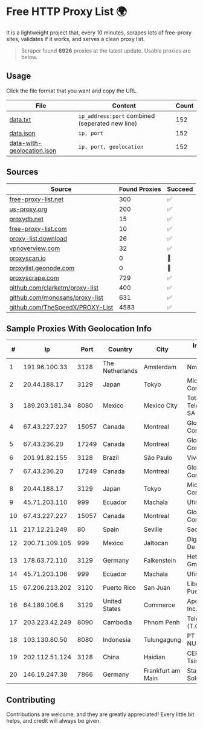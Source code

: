 
# Free HTTP Proxy List 🌍

It is a lightweight project that, every 10 minutes, scrapes lots of free-proxy sites, validates if it works, and serves a clean proxy list.


> Scraper found **6926** proxies at the latest update. Usable proxies are below.

## Usage

Click the file format that you want and copy the URL.


|File|Content|Count|
|----|-------|-----|
|[data.txt](https://raw.githubusercontent.com/themiralay/Proxy-List-World/master/data.txt)|`ip_address:port` combined (seperated new line)|152|
|[data.json](https://raw.githubusercontent.com/themiralay/Proxy-List-World/master/data.json)|`ip, port`|152|
|[data-with-geolocation.json](https://raw.githubusercontent.com/themiralay/Proxy-List-World/master/data-with-geolocation.json)|`ip, port, geolocation`|152|

## Sources

|Source|Found Proxies|Succeed|
|------|-------------|-------|
|[free-proxy-list.net](https://free-proxy-list.net)|300|✅|
|[us-proxy.org](https://www.us-proxy.org)|200|✅|
|[proxydb.net](http://proxydb.net)|15|✅|
|[free-proxy-list.com](https://free-proxy-list.com/?page=&port=&type%5B%5D=http&type%5B%5D=https&up_time=0&search=Search)|10|✅|
|[proxy-list.download](https://www.proxy-list.download/HTTP)|26|✅|
|[vpnoverview.com](https://vpnoverview.com/privacy/anonymous-browsing/free-proxy-servers)|32|✅|
|[proxyscan.io](https://www.proxyscan.io)|0|🚫|
|[proxylist.geonode.com](https://proxylist.geonode.com/api/proxy-list?limit=300&page=1&sort_by=lastChecked&sort_type=desc&protocols=http,https)|0|🚫|
|[proxyscrape.com](https://api.proxyscrape.com/v2/?request=displayproxies&protocol=http&timeout=10000&country=all&ssl=all&anonymity=all)|729|✅|
|[github.com/clarketm/proxy-list](https://raw.githubusercontent.com/clarketm/proxy-list/master/proxy-list-raw.txt)|400|✅|
|[github.com/monosans/proxy-list](https://raw.githubusercontent.com/monosans/proxy-list/main/proxies/http.txt)|631|✅|
|[github.com/TheSpeedX/PROXY-List](https://raw.githubusercontent.com/TheSpeedX/PROXY-List/master/http.txt)|4583|✅|


## Sample Proxies With Geolocation Info

|#|Ip|Port|Country|City|Internet Service Provider|
|-|--|----|-------|----|-------------------------|
|1|191.96.100.33|3128|The Netherlands|Amsterdam|NovoServe B.V.|
|2|20.44.188.17|3129|Japan|Tokyo|Microsoft Corporation|
|3|189.203.181.34|8080|Mexico|Mexico City|Total Play Telecomunicaciones SA De CV|
|4|67.43.227.227|15057|Canada|Montreal|GloboTech Communications|
|5|67.43.236.20|17249|Canada|Montreal|GloboTech Communications|
|6|201.91.82.155|3128|Brazil|São Paulo|Vivo|
|7|67.43.236.20|17249|Canada|Montreal|GloboTech Communications|
|8|20.44.188.17|3129|Japan|Tokyo|Microsoft Corporation|
|9|45.71.203.110|999|Ecuador|Machala|Ufinet Panama S.A.|
|10|67.43.227.227|15057|Canada|Montreal|GloboTech Communications|
|11|217.12.21.249|80|Spain|Seville|Secondary Node|
|12|200.71.109.105|999|Mexico|Jaltocan|Digy Networks S.A De C.V.|
|13|178.63.72.110|3129|Germany|Falkenstein|Hetzner Online GmbH|
|14|45.71.203.106|999|Ecuador|Machala|Ufinet Panama S.A.|
|15|67.206.213.202|3120|Puerto Rico|San Juan|Liberty Mobile Puerto Rico Inc.|
|16|64.189.106.6|3129|United States|Commerce|Apogee Telecom Inc.|
|17|203.223.42.249|8090|Cambodia|Phnom Penh|Telecom Cambodia (T.C.)|
|18|103.130.80.50|8080|Indonesia|Tulungagung|PT PRISMA MEDIA NUSANTARA|
|19|202.112.51.124|3128|China|Haidian|CERNET2 IX at Tsinghua University|
|20|146.19.247.38|7866|Germany|Frankfurt am Main|Stark Industries Solutions LTD|



## Contributing

Contributions are welcome, and they are greatly appreciated! Every
little bit helps, and credit will always be given.

